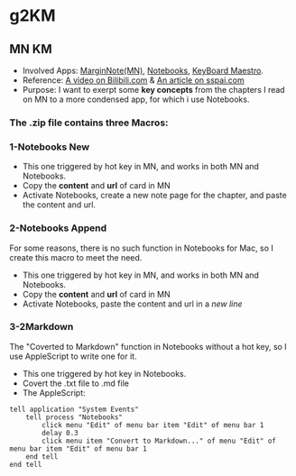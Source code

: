 # g2KM

## MN KM
* Involved Apps: [MarginNote(MN)](), [Notebooks](), [KeyBoard Maestro]().
* Reference: [A video on Bilibili.com]() & [An article on sspai.com]()
* Purpose: I want to exerpt some **key concepts** from the chapters I read on MN to a more condensed app, for which i use Notebooks.

### The .zip file contains three Macros:
### 1-Notebooks New
* This one triggered by hot key in MN, and works in both MN and Notebooks.
* Copy the **content** and **url** of card in MN
* Activate Notebooks, create a new note page for the chapter, and paste the content and url.
### 2-Notebooks Append
For some reasons, there is no such function in Notebooks for Mac, so I create this macro to meet the need.
* This one triggered by hot key in MN, and works in both MN and Notebooks.
* Copy the **content** and **url** of card in MN
* Activate Notebooks, paste the content and url in a *new line*
### 3-2Markdown
The "Coverted to Markdown" function in Notebooks without a hot key, so I use AppleScript to write one for it.
* This one triggered by hot key in Notebooks.
* Covert the .txt file to .md file
* The AppleScript:
```
tell application "System Events"
	tell process "Notebooks"
		click menu "Edit" of menu bar item "Edit" of menu bar 1
		delay 0.3
		click menu item "Convert to Markdown..." of menu "Edit" of menu bar item "Edit" of menu bar 1
	end tell
end tell
```
